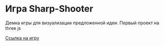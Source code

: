 # Игра Sharp-Shooter

Демка игры для визуализации предложенной идеи. Первый проект на three js

[Ссылка на игру](https://disappear32.github.io/threejs-sharp-shooter/)
